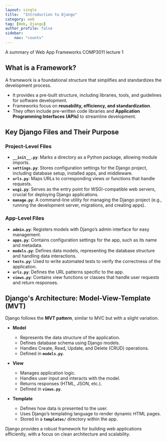 ```yaml
---
layout: single
title:  "Introduction to Django"
category: web
tag: [Web, Django]
author_profile: false
sidebar:
    nav: "counts"
---
```


A summary of Web App Frameworks COMP3011 lecture 1

## What is a Framework?  
A framework is a foundational structure that simplifies and standardizes the development process.  
- It provides a pre-built structure, including libraries, tools, and guidelines for software development.  
- Frameworks focus on **reusability, efficiency, and standardization**.  
- They often include pre-written code libraries and **Application Programming Interfaces (APIs)** to streamline development.  

## Key Django Files and Their Purpose  

### Project-Level Files  
- **`__init__.py`**: Marks a directory as a Python package, allowing module imports.  
- **`settings.py`**: Stores configuration settings for the Django project, including database setup, installed apps, and middleware.  
- **`urls.py`**: Maps URLs to corresponding views or functions that handle requests.  
- **`wsgi.py`**: Serves as the entry point for WSGI-compatible web servers, crucial for deploying Django applications.  
- **`manage.py`**: A command-line utility for managing the Django project (e.g., running the development server, migrations, and creating apps).  

### App-Level Files  
- **`admin.py`**: Registers models with Django’s admin interface for easy management.  
- **`apps.py`**: Contains configuration settings for the app, such as its name and metadata.  
- **`models.py`**: Defines data models, representing the database structure and handling data interactions.  
- **`tests.py`**: Used to write automated tests to verify the correctness of the application.  
- **`urls.py`**: Defines the URL patterns specific to the app.  
- **`views.py`**: Contains view functions or classes that handle user requests and return responses.  

## Django's Architecture: Model-View-Template (MVT)  
Django follows the **MVT pattern**, similar to MVC but with a slight variation.  

- **Model**  
  - Represents the data structure of the application.  
  - Defines database schema using Django models.  
  - Handles Create, Read, Update, and Delete (CRUD) operations.  
  - Defined in **`models.py`**.  

- **View**  
  - Manages application logic.  
  - Handles user input and interacts with the model.  
  - Returns responses (HTML, JSON, etc.).  
  - Defined in **`views.py`**.  

- **Template**  
  - Defines how data is presented to the user.  
  - Uses Django’s templating language to render dynamic HTML pages.  
  - Stored in a **`templates/`** directory within the app.  

Django provides a robust framework for building web applications efficiently, with a focus on clean architecture and scalability.  

